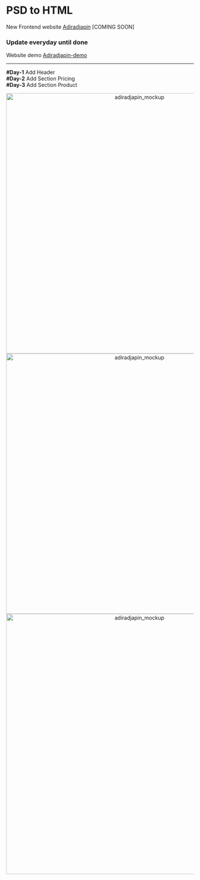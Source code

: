 # PSD to HTML
New Frontend website [Adiradjapin](http://adiradjapin.com/) [COMING SOON]

### Update everyday until done
Website demo [Adiradjapin-demo](https://solvedia.github.io/adiradjapin/)

***
**#Day-1** Add Header  
**#Day-2** Add Section Pricing  
**#Day-3** Add Section Product


<p align="center">
  <img width="700" src="https://github.com/solvedia/adiradjapin/blob/master/preview/layout_design.jpg" alt="adiradjapin_mockup">
  
  <img width="700" src="https://github.com/solvedia/adiradjapin/blob/master/preview/section_pricing.jpg" alt="adiradjapin_mockup">

  <img width="700" src="https://github.com/solvedia/adiradjapin/blob/master/preview/section_product.jpg" alt="adiradjapin_mockup">
</p>
